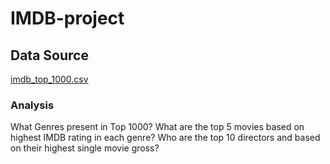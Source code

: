 # IMDB-project

## Data Source 
[imdb_top_1000.csv](https://github.com/user-attachments/files/15810762/imdb_top_1000.csv)

### Analysis
What Genres present in Top 1000?
What are the top 5 movies based on highest IMDB rating in each genre?
Who are the top 10 directors and based on their highest single movie gross?
